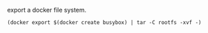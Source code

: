 export a docker file system.


``` shell
(docker export $(docker create busybox) | tar -C rootfs -xvf -)
```